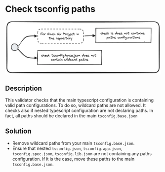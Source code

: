 # Check tsconfig paths
![check-tsconfig-paths.png](../../../../docs/images/check-tsconfig-paths.png)

## Description
This validator checks that the main typescript configuration is containing valid path configurations. To do so, wildcard paths are not allowed.
It checks also if nested typescript configuration are not declaring paths. In fact, all paths should be declared in the main `tsconfig.base.json`

## Solution
* Remove wildcard paths from your main `tsconfig.base.json`.
* Ensure that nested `tsconfig.json`, `tsconfig.app.json`, `tsconfig.spec.json`, `tsconfig.lib.json` are not containing any paths configuration. If it is the case, move these paths to the main `tsconfig.base.json`.
